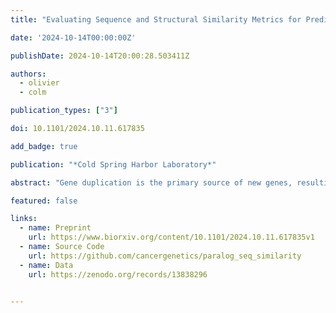 ```yaml
---
title: "Evaluating Sequence and Structural Similarity Metrics for Predicting Shared Paralog Functions"

date: '2024-10-14T00:00:00Z'

publishDate: 2024-10-14T20:00:28.503411Z

authors: 
  - olivier
  - colm

publication_types: ["3"]

doi: 10.1101/2024.10.11.617835

add_badge: true

publication: "*Cold Spring Harbor Laboratory*"

abstract: "Gene duplication is the primary source of new genes, resulting in most genes having identifiable paralogs. Over evolutionary time scales, paralog pairs may diverge in some respects but many retain the ability to perform the same functional role. Protein sequence identity is often used as a proxy for functional similarity and can predict shared functions between paralogs as revealed by synthetic lethal experiments. However, the advent of alternative protein representations, including embeddings from protein language models (PLMs) and predicted structures from AlphaFold, raises the possibility that alternative similarity metrics could better capture functional similarity between paralogs. Here, using two species (budding yeast and human) and two different definitions of shared functionality (shared protein-protein interactions, synthetic lethality) we evaluated a variety of alternative similarity metrics. For some tasks, predicted structural similarity or PLM embedding similarity outperform sequence identity, but more importantly these similarity metrics are not redundant with sequence identity, i.e. combining them with sequence identity leads to improved predictions of shared functionality. By adding contextual features, representing similarity to homologous proteins within and across species, we can significantly enhance our predictions of shared paralog functionality. Overall, our results suggest that alternative similarity metrics capture complementary aspects of functional similarity beyond sequence identity alone."

featured: false

links:
  - name: Preprint
    url: https://www.biorxiv.org/content/10.1101/2024.10.11.617835v1
  - name: Source Code
    url: https://github.com/cancergenetics/paralog_seq_similarity
  - name: Data
    url: https://zenodo.org/records/13838296


---
```


